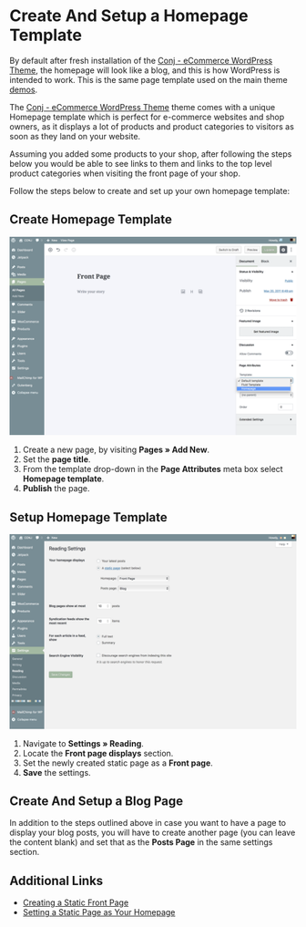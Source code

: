 # Create And Setup a Homepage Template

By default after fresh installation of the [Conj - eCommerce WordPress Theme](https://themeforest.net/item/conj-ecommerce-wordpress-theme/21935639?ref=mypreview), the homepage will look like a blog, and this is how WordPress is intended to work. This is the same page template used on the main theme [demos](https://www.conj.ws).

The [Conj - eCommerce WordPress Theme](https://themeforest.net/item/conj-ecommerce-wordpress-theme/21935639?ref=mypreview) theme comes with a unique Homepage template which is perfect for e-commerce websites and shop owners, as it displays a lot of products and product categories to visitors as soon as they land on your website.

Assuming you added some products to your shop, after following the steps below you would be able to see links to them and links to the top level product categories when visiting the front page of your shop.

Follow the steps below to create and set up your own homepage template:

## Create Homepage Template

![Create a Homepage Template](img/create-homepage-template.png)

1. Create a new page, by visiting **Pages » Add New**.
2. Set the **page title**.
3. From the template drop-down in the **Page Attributes** meta box select **Homepage template**.
4. **Publish** the page.

## Setup Homepage Template

![Setup a Homepage Template](img/setup-homepage-template.png)

1. Navigate to **Settings » Reading**.
2. Locate the **Front page displays** section.
3. Set the newly created static page as a **Front page**.
4. **Save** the settings.

## Create And Setup a Blog Page

In addition to the steps outlined above in case you want to have a page to display your blog posts, you will have to create another page (you can leave the content blank) and set that as the **Posts Page** in the same settings section.

## Additional Links

* [Creating a Static Front Page](https://codex.wordpress.org/Creating_a_Static_Front_Page)
* [Setting a Static Page as Your Homepage](https://make.wordpress.org/training/handbook/user-lessons/setting-a-static-page-as-your-homepage/)
